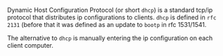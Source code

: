 Dynamic Host Configuration Protocol (or short `dhcp`) is a standard
tcp/ip protocol that distributes ip configurations to clients. `dhcp` is
defined in `rfc 2131` (before that it was defined as an update to
`bootp` in rfc 1531/1541.

The alternative to `dhcp` is manually entering the ip configuration on
each client computer.

